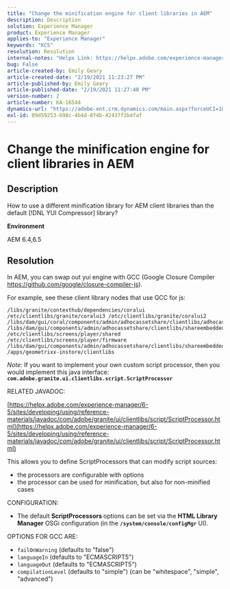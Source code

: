 ```yaml
---
title: "Change the minification engine for client libraries in AEM"
description: Description
solution: Experience Manager
product: Experience Manager
applies-to: "Experience Manager"
keywords: "KCS"
resolution: Resolution
internal-notes: "Helpx Link: https://helpx.adobe.com/experience-manager/kb/how-to-change-the-minification-engine-for-client-libraries-in-AEM.html"
bug: False
article-created-by: Emily Geary
article-created-date: "2/19/2021 11:23:27 PM"
article-published-by: Emily Geary
article-published-date: "2/19/2021 11:27:40 PM"
version-number: 2
article-number: KA-16544
dynamics-url: "https://adobe-ent.crm.dynamics.com/main.aspx?forceUCI=1&pagetype=entityrecord&etn=knowledgearticle&id=841cea73-0973-eb11-a812-00224809aac7"
exl-id: 09d59253-698c-4b4d-8f4b-42437f2b4faf
---
```

# Change the minification engine for client libraries in AEM

## Description


How to use a different minification library for AEM client libraries than the default [!DNL YUI Compressor] library?

<b>Environment</b>

AEM 6.4,6.5


## Resolution


In AEM, you can swap out yui engine with GCC (Google Closure Compiler https://github.com/google/closure-compiler-js).

For example, see these client library nodes that use GCC for js:

```
/libs/granite/contexthub/dependencies/coralui /etc/clientlibs/granite/coralui3 /etc/clientlibs/granite/coralui2 /libs/dam/gui/coral/components/admin/adhocassetshare/clientlibs/adhocassetshare /libs/dam/gui/components/admin/adhocassetshare/clientlibs/shareembedded /etc/clientlibs/screens/player/shared /etc/clientlibs/screens/player/firmware /libs/dam/gui/components/admin/adhocassetshare/clientlibs/shareembeddedpreview /apps/geometrixx-instore/clientlibs
```


*Note:* If you want to implement your own custom script processor, then you would implement this java interface: <b>`com.adobe.granite.ui.clientlibs.script.ScriptProcessor`</b>



RELATED JAVADOC:

[https://helpx.adobe.com/experience-manager/6-5/sites/developing/using/reference-materials/javadoc/com/adobe/granite/ui/clientlibs/script/ScriptProcessor.html](https://helpx.adobe.com/experience-manager/6-5/sites/developing/using/reference-materials/javadoc/com/adobe/granite/ui/clientlibs/script/ScriptProcessor.html)

This allows you to define ScriptProcessors that can modify script sources:

- the processors are configurable with options
- the processor can be used for minification, but also for non-minified cases




CONFIGURATION:

- The default <b>ScriptProcessors </b>options can be set via the <b>HTML Library Manager</b> OSGi configuration (in the <b>`/system/console/configMgr`</b> UI).




OPTIONS FOR GCC ARE:

- `failOnWarning` (defaults to "false")
- `languageIn` (defaults to "ECMASCRIPT5")
- `languageOut` (defaults to "ECMASCRIPT5")
- `compilationLevel` (defaults to "simple") (can be "whitespace", "simple", "advanced")
